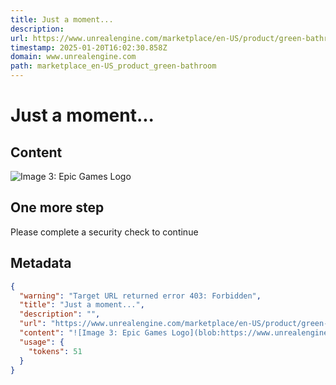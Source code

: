 ```yaml
---
title: Just a moment...
description: 
url: https://www.unrealengine.com/marketplace/en-US/product/green-bathroom
timestamp: 2025-01-20T16:02:30.858Z
domain: www.unrealengine.com
path: marketplace_en-US_product_green-bathroom
---
```


# Just a moment...



## Content

![Image 3: Epic Games Logo](blob:https://www.unrealengine.com/374494a1eed18a2971d3eec7c64a3897)

One more step
-------------

Please complete a security check to continue

## Metadata

```json
{
  "warning": "Target URL returned error 403: Forbidden",
  "title": "Just a moment...",
  "description": "",
  "url": "https://www.unrealengine.com/marketplace/en-US/product/green-bathroom",
  "content": "![Image 3: Epic Games Logo](blob:https://www.unrealengine.com/374494a1eed18a2971d3eec7c64a3897)\n\nOne more step\n-------------\n\nPlease complete a security check to continue",
  "usage": {
    "tokens": 51
  }
}
```
